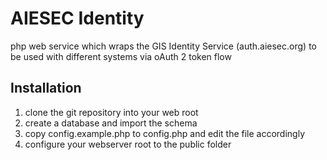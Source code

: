 # AIESEC Identity
php web service which wraps the GIS Identity Service (auth.aiesec.org) to be used with different systems via oAuth 2 token flow

## Installation
1. clone the git repository into your web root
2. create a database and import the schema
3. copy config.example.php to config.php and edit the file accordingly
4. configure your webserver root to the public folder